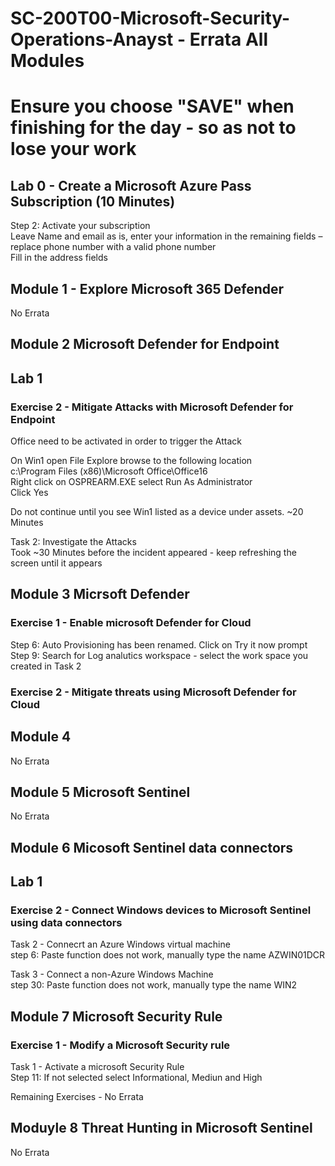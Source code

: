 # SC-200T00-Microsoft-Security-Operations-Anayst - Errata All Modules <br>
# Ensure you choose "SAVE" when finishing for the day - so as not to lose your work<br>

## Lab 0 - Create a Microsoft Azure Pass Subscription (10 Minutes) <br>

Step 2:  Activate your subscription<br>
Leave Name and email as is, enter your information in the remaining fields – replace phone number with a valid phone number <br>
Fill in the address fields <br>

## Module 1 - Explore Microsoft 365 Defender<br>

No Errata<br>

## Module 2 Microsoft Defender for Endpoint<br>

## Lab 1<br>

### Exercise 2 - Mitigate Attacks with Microsoft Defender for Endpoint<br>

Office need to be activated in order to trigger the Attack<br>

On Win1 open File Explore browse to the following location<br>
c:\Program Files (x86)\Microsoft Office\Office16<br>
Right click on OSPREARM.EXE select Run As Administrator<br>
Click Yes<br>

Do not continue until you see Win1 listed as a device under assets.  ~20 Minutes<br>

Task 2: Investigate the Attacks<br>
Took ~30 Minutes before the incident appeared - keep refreshing the screen until it appears<br>

## Module 3 Micrsoft Defender

### Exercise 1 - Enable microsoft Defender for Cloud <br>

Step 6:  Auto Provisioning has been renamed.  Click on Try it now prompt <br>
Step 9:  Search for Log analutics workspace - select the work space you created in Task 2 <br>

### Exercise 2 - Mitigate threats using Microsoft Defender for Cloud <br>

## Module 4 <br>

No Errata <br>

## Module 5 Microsoft Sentinel <br>

No Errata <br>

## Module 6 Micosoft Sentinel data connectors <br>

## Lab 1 <br>

### Exercise 2 - Connect Windows devices to Microsoft Sentinel using data connectors <br>

Task 2 - Connecrt an Azure Windows virtual machine <br>
step 6:  Paste function does not work, manually type the name AZWIN01DCR <br>

Task 3 - Connect a non-Azure Windows Machine <br>
step 30:  Paste function does not work, manually type the name WIN2 <br>

## Module 7 Microsoft Security Rule <br>

### Exercise 1 - Modify a Microsoft Security rule <br>

Task 1 - Activate a microsoft Security Rule <br>
Step 11:  If not selected select Informational, Mediun and High <br>

Remaining Exercises - No Errata <br>

## Moduyle 8 Threat Hunting in Microsoft Sentinel <br>

No Errata

